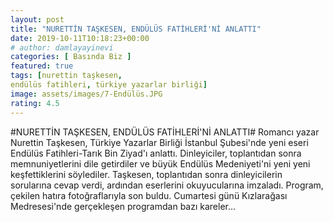 ```yaml
---
layout: post
title: "NURETTİN TAŞKESEN, ENDÜLÜS FATİHLERİ'Nİ ANLATTI"
date: 2019-10-11T10:18:23+00:00
# author: damlayayinevi
categories: [ Basında Biz ]
featured: true
tags: [nurettin taşkesen,
endülüs fatihleri, türkiye yazarlar birliği]
image: assets/images/7-Endülüs.JPG
rating: 4.5
---
```


#NURETTİN TAŞKESEN, ENDÜLÜS FATİHLERİ'Nİ ANLATTI#
Romancı yazar Nurettin Taşkesen, Türkiye Yazarlar Birliği İstanbul Şubesi'nde yeni eseri Endülüs Fatihleri-Tarık Bin Ziyad'ı anlattı. Dinleyiciler, toplantıdan sonra memnuniyetlerini dile getirdiler ve büyük Endülüs Medeniyeti'ni yeni yeni keşfettiklerini söylediler. Taşkesen, toplantıdan sonra dinleyicilerin sorularına cevap verdi, ardından eserlerini okuyucularına imzaladı. Program, çekilen hatıra fotoğraflarıyla son buldu. Cumartesi günü Kızlarağası Medresesi'nde gerçekleşen programdan bazı kareler... 
